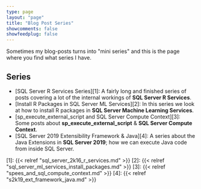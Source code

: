```yaml
---
type: page
layout: "page"
title: "Blog Post Series"
showcomments: false
showfeedplug: false
---
```


Sometimes my blog-posts turns into "mini series" and this is the page where you find what series I have.

## Series

* [SQL Server R Services Series][1]: A fairly long and finished series of posts covering a lot of the internal workings of **SQL Server R Services**.
* [Install R Packages in SQL Server ML Services][2]: In this series we look at how to install R packages in **SQL Server Machine Learning Services**.
* [sp_execute_external_script and SQL Server Compute Context][3]: Some posts about **sp_execute_external_script** & **SQL Server Compute Context**.
* [SQL Server 2019 Extensibility Framework & Java][4]: A series about the Java Extensions in **SQL Server 2019**; how we can execute Java code from inside SQL Server.

[1]: {{< relref "sql_server_2k16_r_services.md"  >}}
[2]: {{< relref "sql_server_ml_services_install_packages.md"  >}}
[3]: {{< relref "spees_and_sql_compute_context.md"  >}}
[4]: {{< relref "s2k19_ext_framework_java.md"  >}}

